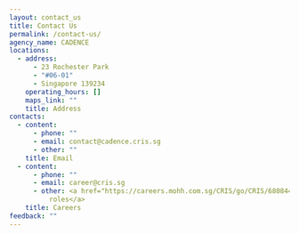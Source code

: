 ```yaml
---
layout: contact_us
title: Contact Us
permalink: /contact-us/
agency_name: CADENCE
locations:
  - address:
      - 23 Rochester Park
      - "#06-01"
      - Singapore 139234
    operating_hours: []
    maps_link: ""
    title: Address
contacts:
  - content:
      - phone: ""
      - email: contact@cadence.cris.sg
      - other: ""
    title: Email
  - content:
      - phone: ""
      - email: career@cris.sg
      - other: <a href="https://careers.mohh.com.sg/CRIS/go/CRIS/680844/">View available
          roles</a>
    title: Careers
feedback: ""
---
```

